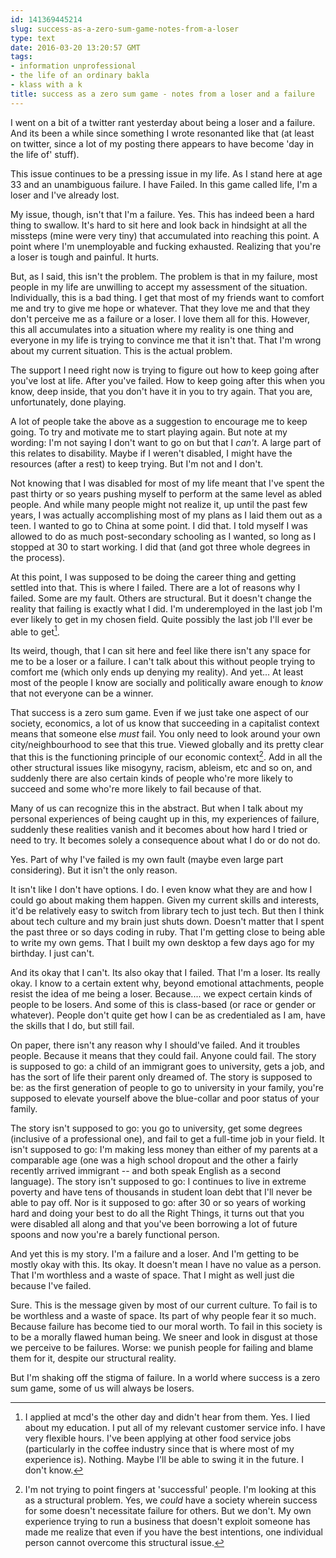 ```yaml
---
id: 141369445214
slug: success-as-a-zero-sum-game-notes-from-a-loser
type: text
date: 2016-03-20 13:20:57 GMT
tags:
- information unprofessional
- the life of an ordinary bakla
- klass with a k
title: success as a zero sum game - notes from a loser and a failure
---
```

I went on a bit of a twitter rant yesterday about being a loser and a failure. And its been a while since something I wrote resonanted like that (at least on twitter, since a lot of my posting there appears to have become 'day in the life of' stuff).

This issue continues to be a pressing issue in my life. As I stand here at age 33 and an unambiguous failure. I have Failed. In this game called life, I'm a loser and I've already lost.

My issue, though, isn't that I'm a failure. Yes. This has indeed been a hard thing to swallow. It's hard to sit here and look back in hindsight at all the missteps (mine were very tiny) that accumulated into reaching this point. A point where I'm unemployable and fucking exhausted. Realizing that you're a loser is tough and painful. It hurts.

But, as I said, this isn't the problem. The problem is that in my failure, most people in my life are unwilling to accept my assessment of the situation. Individually, this is a bad thing. I get that most of my friends want to comfort me and try to give me hope or whatever. That they love me and that they don't perceive me as a failure or a loser. I love them all for this. However, this all accumulates into a situation where my reality is one thing and everyone in my life is trying to convince me that it isn't that. That I'm wrong about my current situation. This is the actual problem.

<!-- more -->

The support I need right now is trying to figure out how to keep going after you've lost at life. After you've failed. How to keep going after this when you know, deep inside, that you don't have it in you to try again. That you are, unfortunately, done playing. 

A lot of people take the above as a suggestion to encourage me to keep going. To try and motivate me to start playing again. But note at my wording: I'm not saying I don't want to go on but that I *can't*. A large part of this relates to disability. Maybe if I weren't disabled, I might have the resources (after a rest) to keep trying. But I'm not and I don't.

Not knowing that I was disabled for most of my life meant that I've spent the past thirty or so years pushing myself to perform at the same level as abled people. And while many people might not realize it, up until the past few years, I was actually accomplishing most of my plans as I laid them out as a teen. I wanted to go to China at some point. I did that. I told myself I was allowed to do as much post-secondary schooling as I wanted, so long as I stopped at 30 to start working. I did that (and got three whole degrees in the process).

At this point, I was supposed to be doing the career thing and getting settled into that. This is where I failed. There are a lot of reasons why I failed. Some are my fault. Others are structural. But it doesn't change the reality that failing is exactly what I did. I'm underemployed in the last job I'm ever likely to get in my chosen field. Quite possibly the last job I'll ever be able to get[^mcd].

Its weird, though, that I can sit here and feel like there isn't any space for me to be a loser or a failure. I can't talk about this without people trying to comfort me (which only ends up denying my reality). And yet... At least most of the people I know are socially and politically aware enough to *know* that not everyone can be a winner.

That success is a zero sum game. Even if we just take one aspect of our society, economics, a lot of us know that succeeding in a capitalist context means that someone else *must* fail. You only need to look around your own city/neighbourhood to see that this true. Viewed globally and its pretty clear that this is the functioning principle of our economic context[^noshame]. Add in all the other structural issues like misogyny, racism, ableism, etc and so on, and suddenly there are also certain kinds of people who're more likely to succeed and some who're more likely to fail because of that.

Many of us can recognize this in the abstract. But when I talk about my personal experiences of being caught up in this, my experiences of failure, suddenly these realities vanish and it becomes about how hard I tried or need to try. It becomes solely a consequence about what I do or do not do.

Yes. Part of why I've failed is my own fault (maybe even large part considering). But it isn't the only reason.

It isn't like I don't have options. I do. I even know what they are and how I could go about making them happen. Given my current skills and interests, it'd be relatively easy to switch from library tech to just tech. But then I think about tech culture and my brain just shuts down. Doesn't matter that I spent the past three or so days coding in ruby. That I'm getting close to being able to write my own gems. That I built my own desktop a few days ago for my birthday. I just can't.

And its okay that I can't. Its also okay that I failed. That I'm a loser. Its really okay. I know to a certain extent why, beyond emotional attachments, people resist the idea of me being a loser. Because.... we expect certain kinds of people to be losers. And some of this is class-based (or race or gender or whatever). People don't quite get how I can be as credentialed as I am, have the skills that I do, but still fail.

On paper, there isn't any reason why I should've failed. And it troubles people. Because it means that they could fail. Anyone could fail. The story is supposed to go: a child of an immigrant goes to university, gets a job, and has the sort of life their parent only dreamed of. The story is supposed to be: as the first generation of people to go to university in your family, you're supposed to elevate yourself above the blue-collar and poor status of your family.

The story isn't supposed to go: you go to university, get some degrees (inclusive of a professional one), and fail to get a full-time job in your field. It isn't supposed to go: I'm making less money than either of my parents at a comparable age (one was a high school dropout and the other a fairly recently arrived immigrant -- and both speak English as a second language). The story isn't supposed to go: I continues to live in extreme poverty and have tens of thousands in student loan debt that I'll never be able to pay off. Nor is it supposed to go: after 30 or so years of working hard and doing your best to do all the Right Things, it turns out that you were disabled all along and that you've been borrowing a lot of future spoons and now you're a barely functional person.

And yet this is my story. I'm a failure and a loser. And I'm getting to be mostly okay with this. Its okay. It doesn't mean I have no value as a person. That I'm worthless and a waste of space. That I might as well just die because I've failed.

Sure. This is the message given by most of our current culture. To fail is to be worthless and a waste of space. Its part of why people fear it so much. Because failure has become tied to our moral worth. To fail in this society is to be a morally flawed human being. We sneer and look in disgust at those we perceive to be failures. Worse: we punish people for failing and blame them for it, despite our structural reality.

But I'm shaking off the stigma of failure. In a world where success is a zero sum game, some of us will always be losers.

[^mcd]: I applied at mcd's the other day and didn't hear from them. Yes. I lied about my education. I put all of my relevant customer service info. I have very flexible hours. I've been applying at other food service jobs (particularly in the coffee industry since that is where most of my experience is). Nothing. Maybe I'll be able to swing it in the future. I don't know.

[^noshame]: I'm not trying to point fingers at 'successful' people. I'm looking at this as a structural problem. Yes, we *could* have a society wherein success for some doesn't necessitate failure for others. But we don't. My own experience trying to run a business that doesn't exploit someone has made me realize that even if you have the best intentions, one individual person cannot overcome this structural issue.
